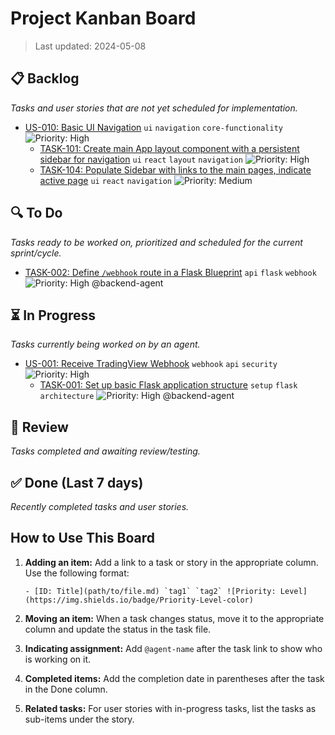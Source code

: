 # Project Kanban Board
> Last updated: 2024-05-08

## 📋 Backlog

*Tasks and user stories that are not yet scheduled for implementation.*

- [US-010: Basic UI Navigation](../stories/frontend/US-010.md) `ui` `navigation` `core-functionality` ![Priority: High](https://img.shields.io/badge/Priority-High-orange)
  - [TASK-101: Create main App layout component with a persistent sidebar for navigation](../tasks/frontend/TASK-101.md) `ui` `react` `layout` `navigation` ![Priority: High](https://img.shields.io/badge/Priority-High-orange)
  - [TASK-104: Populate Sidebar with links to the main pages, indicate active page](../tasks/frontend/TASK-104.md) `ui` `react` `navigation` ![Priority: Medium](https://img.shields.io/badge/Priority-Medium-yellow)

## 🔍 To Do

*Tasks ready to be worked on, prioritized and scheduled for the current sprint/cycle.*

- [TASK-002: Define `/webhook` route in a Flask Blueprint](../tasks/backend/TASK-002.md) `api` `flask` `webhook` ![Priority: High](https://img.shields.io/badge/Priority-High-orange) @backend-agent

## ⏳ In Progress

*Tasks currently being worked on by an agent.*

- [US-001: Receive TradingView Webhook](../stories/backend/US-001.md) `webhook` `api` `security` ![Priority: High](https://img.shields.io/badge/Priority-High-orange)
  - [TASK-001: Set up basic Flask application structure](../tasks/backend/TASK-001.md) `setup` `flask` `architecture` ![Priority: High](https://img.shields.io/badge/Priority-High-orange) @backend-agent

## 🔎 Review

*Tasks completed and awaiting review/testing.*

<!-- No tasks in review yet -->

## ✅ Done (Last 7 days)

*Recently completed tasks and user stories.*

<!-- No completed tasks yet -->

## How to Use This Board

1. **Adding an item:** Add a link to a task or story in the appropriate column. Use the following format:
   ```
   - [ID: Title](path/to/file.md) `tag1` `tag2` ![Priority: Level](https://img.shields.io/badge/Priority-Level-color)
   ```

2. **Moving an item:** When a task changes status, move it to the appropriate column and update the status in the task file.

3. **Indicating assignment:** Add `@agent-name` after the task link to show who is working on it.

4. **Completed items:** Add the completion date in parentheses after the task in the Done column.

5. **Related tasks:** For user stories with in-progress tasks, list the tasks as sub-items under the story. 